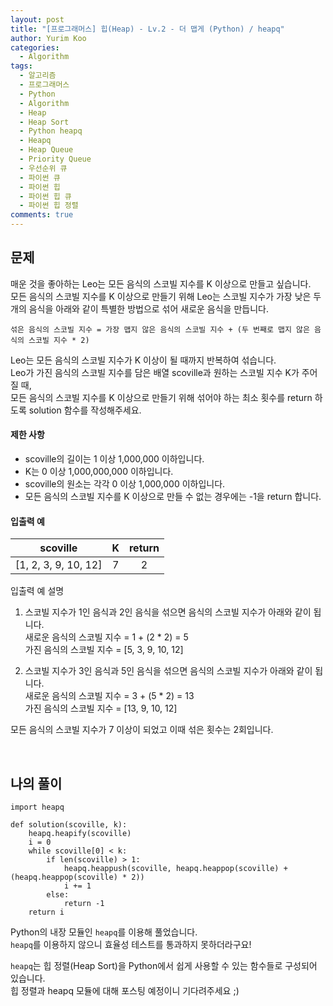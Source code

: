 ```yaml
---
layout: post
title: "[프로그래머스] 힙(Heap) - Lv.2 - 더 맵게 (Python) / heapq"
author: Yurim Koo
categories:
  - Algorithm
tags:
  - 알고리즘
  - 프로그래머스
  - Python
  - Algorithm
  - Heap
  - Heap Sort
  - Python heapq
  - Heapq
  - Heap Queue
  - Priority Queue
  - 우선순위 큐
  - 파이썬 큐
  - 파이썬 힙
  - 파이썬 힙 큐
  - 파이썬 힙 정렬
comments: true
---
```


## 문제
매운 것을 좋아하는 Leo는 모든 음식의 스코빌 지수를 K 이상으로 만들고 싶습니다.  
모든 음식의 스코빌 지수를 K 이상으로 만들기 위해 Leo는 스코빌 지수가 가장 낮은 두 개의 음식을 아래와 같이 특별한 방법으로 섞어 새로운 음식을 만듭니다.  

```섞은 음식의 스코빌 지수 = 가장 맵지 않은 음식의 스코빌 지수 + (두 번째로 맵지 않은 음식의 스코빌 지수 * 2)```  

Leo는 모든 음식의 스코빌 지수가 K 이상이 될 때까지 반복하여 섞습니다.  
Leo가 가진 음식의 스코빌 지수를 담은 배열 scoville과 원하는 스코빌 지수 K가 주어질 때,  
모든 음식의 스코빌 지수를 K 이상으로 만들기 위해 섞어야 하는 최소 횟수를 return 하도록 solution 함수를 작성해주세요.  

#### 제한 사항

- scoville의 길이는 1 이상 1,000,000 이하입니다.
- K는 0 이상 1,000,000,000 이하입니다.
- scoville의 원소는 각각 0 이상 1,000,000 이하입니다.
- 모든 음식의 스코빌 지수를 K 이상으로 만들 수 없는 경우에는 -1을 return 합니다.

#### 입출력 예

|scoville|K|return|
|:--:|:--:|:--:|
|[1, 2, 3, 9, 10, 12]|7|2|

입출력 예 설명
1. 스코빌 지수가 1인 음식과 2인 음식을 섞으면 음식의 스코빌 지수가 아래와 같이 됩니다.  
새로운 음식의 스코빌 지수 = 1 + (2 * 2) = 5  
가진 음식의 스코빌 지수 = [5, 3, 9, 10, 12]

2. 스코빌 지수가 3인 음식과 5인 음식을 섞으면 음식의 스코빌 지수가 아래와 같이 됩니다.  
새로운 음식의 스코빌 지수 = 3 + (5 * 2) = 13  
가진 음식의 스코빌 지수 = [13, 9, 10, 12]

모든 음식의 스코빌 지수가 7 이상이 되었고 이때 섞은 횟수는 2회입니다.  

<br>

## 나의 풀이

<pre><code>import heapq

def solution(scoville, k):
    heapq.heapify(scoville)
    i = 0
    while scoville[0] < k:
        if len(scoville) > 1:
            heapq.heappush(scoville, heapq.heappop(scoville) + (heapq.heappop(scoville) * 2))
            i += 1
        else:
            return -1
    return i
</code></pre>

Python의 내장 모듈인 `heapq`를 이용해 풀었습니다.  
`heapq`를 이용하지 않으니 효율성 테스트를 통과하지 못하더라구요!

`heapq`는 힙 정렬(Heap Sort)을 Python에서 쉽게 사용할 수 있는 함수들로 구성되어 있습니다.  
힙 정렬과 heapq 모듈에 대해 포스팅 예정이니 기다려주세요 ;)  


